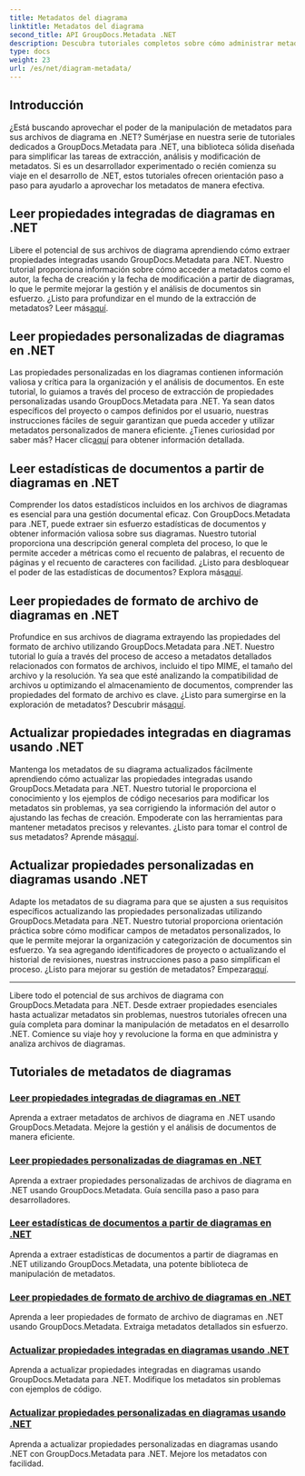 ```yaml
---
title: Metadatos del diagrama
linktitle: Metadatos del diagrama
second_title: API GroupDocs.Metadata .NET
description: Descubra tutoriales completos sobre cómo administrar metadatos de diagramas con GroupDocs.Metadata para .NET. Extraiga, actualice y analice propiedades sin esfuerzo.
type: docs
weight: 23
url: /es/net/diagram-metadata/
---
```

## Introducción

¿Está buscando aprovechar el poder de la manipulación de metadatos para sus archivos de diagrama en .NET? Sumérjase en nuestra serie de tutoriales dedicados a GroupDocs.Metadata para .NET, una biblioteca sólida diseñada para simplificar las tareas de extracción, análisis y modificación de metadatos. Si es un desarrollador experimentado o recién comienza su viaje en el desarrollo de .NET, estos tutoriales ofrecen orientación paso a paso para ayudarlo a aprovechar los metadatos de manera efectiva.

## Leer propiedades integradas de diagramas en .NET

 Libere el potencial de sus archivos de diagrama aprendiendo cómo extraer propiedades integradas usando GroupDocs.Metadata para .NET. Nuestro tutorial proporciona información sobre cómo acceder a metadatos como el autor, la fecha de creación y la fecha de modificación a partir de diagramas, lo que le permite mejorar la gestión y el análisis de documentos sin esfuerzo. ¿Listo para profundizar en el mundo de la extracción de metadatos? Leer más[aquí](./read-built-in-properties-diagrams/).

## Leer propiedades personalizadas de diagramas en .NET

Las propiedades personalizadas en los diagramas contienen información valiosa y crítica para la organización y el análisis de documentos. En este tutorial, lo guiamos a través del proceso de extracción de propiedades personalizadas usando GroupDocs.Metadata para .NET. Ya sean datos específicos del proyecto o campos definidos por el usuario, nuestras instrucciones fáciles de seguir garantizan que pueda acceder y utilizar metadatos personalizados de manera eficiente. ¿Tienes curiosidad por saber más? Hacer clic[aquí](./read-custom-properties-diagrams/) para obtener información detallada.

## Leer estadísticas de documentos a partir de diagramas en .NET

 Comprender los datos estadísticos incluidos en los archivos de diagramas es esencial para una gestión documental eficaz. Con GroupDocs.Metadata para .NET, puede extraer sin esfuerzo estadísticas de documentos y obtener información valiosa sobre sus diagramas. Nuestro tutorial proporciona una descripción general completa del proceso, lo que le permite acceder a métricas como el recuento de palabras, el recuento de páginas y el recuento de caracteres con facilidad. ¿Listo para desbloquear el poder de las estadísticas de documentos? Explora más[aquí](./read-document-statistics-diagrams/).

## Leer propiedades de formato de archivo de diagramas en .NET

Profundice en sus archivos de diagrama extrayendo las propiedades del formato de archivo utilizando GroupDocs.Metadata para .NET. Nuestro tutorial lo guía a través del proceso de acceso a metadatos detallados relacionados con formatos de archivos, incluido el tipo MIME, el tamaño del archivo y la resolución. Ya sea que esté analizando la compatibilidad de archivos u optimizando el almacenamiento de documentos, comprender las propiedades del formato de archivo es clave. ¿Listo para sumergirse en la exploración de metadatos? Descubrir más[aquí](./read-file-format-properties-diagrams/).

## Actualizar propiedades integradas en diagramas usando .NET

 Mantenga los metadatos de su diagrama actualizados fácilmente aprendiendo cómo actualizar las propiedades integradas usando GroupDocs.Metadata para .NET. Nuestro tutorial le proporciona el conocimiento y los ejemplos de código necesarios para modificar los metadatos sin problemas, ya sea corrigiendo la información del autor o ajustando las fechas de creación. Empoderate con las herramientas para mantener metadatos precisos y relevantes. ¿Listo para tomar el control de sus metadatos? Aprende más[aquí](./update-built-in-properties-diagrams/).

## Actualizar propiedades personalizadas en diagramas usando .NET

Adapte los metadatos de su diagrama para que se ajusten a sus requisitos específicos actualizando las propiedades personalizadas utilizando GroupDocs.Metadata para .NET. Nuestro tutorial proporciona orientación práctica sobre cómo modificar campos de metadatos personalizados, lo que le permite mejorar la organización y categorización de documentos sin esfuerzo. Ya sea agregando identificadores de proyecto o actualizando el historial de revisiones, nuestras instrucciones paso a paso simplifican el proceso. ¿Listo para mejorar su gestión de metadatos? Empezar[aquí](./update-custom-properties-diagrams/).

----

Libere todo el potencial de sus archivos de diagrama con GroupDocs.Metadata para .NET. Desde extraer propiedades esenciales hasta actualizar metadatos sin problemas, nuestros tutoriales ofrecen una guía completa para dominar la manipulación de metadatos en el desarrollo .NET. Comience su viaje hoy y revolucione la forma en que administra y analiza archivos de diagramas.
## Tutoriales de metadatos de diagramas
### [Leer propiedades integradas de diagramas en .NET](./read-built-in-properties-diagrams/)
Aprenda a extraer metadatos de archivos de diagrama en .NET usando GroupDocs.Metadata. Mejore la gestión y el análisis de documentos de manera eficiente.
### [Leer propiedades personalizadas de diagramas en .NET](./read-custom-properties-diagrams/)
Aprenda a extraer propiedades personalizadas de archivos de diagrama en .NET usando GroupDocs.Metadata. Guía sencilla paso a paso para desarrolladores.
### [Leer estadísticas de documentos a partir de diagramas en .NET](./read-document-statistics-diagrams/)
Aprenda a extraer estadísticas de documentos a partir de diagramas en .NET utilizando GroupDocs.Metadata, una potente biblioteca de manipulación de metadatos.
### [Leer propiedades de formato de archivo de diagramas en .NET](./read-file-format-properties-diagrams/)
Aprenda a leer propiedades de formato de archivo de diagramas en .NET usando GroupDocs.Metadata. Extraiga metadatos detallados sin esfuerzo.
### [Actualizar propiedades integradas en diagramas usando .NET](./update-built-in-properties-diagrams/)
Aprenda a actualizar propiedades integradas en diagramas usando GroupDocs.Metadata para .NET. Modifique los metadatos sin problemas con ejemplos de código.
### [Actualizar propiedades personalizadas en diagramas usando .NET](./update-custom-properties-diagrams/)
Aprenda a actualizar propiedades personalizadas en diagramas usando .NET con GroupDocs.Metadata para .NET. Mejore los metadatos con facilidad.